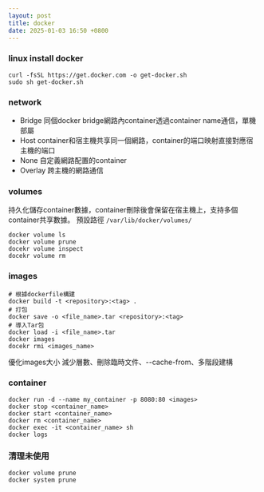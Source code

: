 ```yaml
---
layout: post
title: docker
date: 2025-01-03 16:50 +0800
---
```

### linux install docker
```
curl -fsSL https://get.docker.com -o get-docker.sh
sudo sh get-docker.sh
```
### network
* Bridge
同個docker bridge網路內container透過container name通信，單機部屬
* Host
container和宿主機共享同一個網路，container的端口映射直接對應宿主機的端口
* None
自定義網路配置的container
* Overlay
跨主機的網路通信
### volumes
持久化儲存container數據，container刪除後會保留在宿主機上，支持多個container共享數據。
預設路徑 `/var/lib/docker/volumes/`
```
docker volume ls
docker volume prune
docekr volume inspect
docekr volume rm
```
### images
```
# 根據dockerfile構建
docker build -t <repository>:<tag> .
# 打包
docker save -o <file_name>.tar <repository>:<tag>
# 導入Tar包
docker load -i <file_name>.tar
docker images
docekr rmi <images_name>
```
 優化images大小
 減少層數、刪除臨時文件、--cache-from、多階段建構

### container
```
docker run -d --name my_container -p 8080:80 <images>
docker stop <container_name>
docker start <container_name>
docker rm <container_name>
docker exec -it <container_name> sh
docker logs
```
### 清理未使用
```
docker volume prune
docker system prune
```